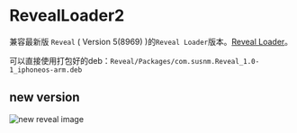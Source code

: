 # RevealLoader2

兼容最新版 `Reveal` ( Version 5(8969) )的`Reveal Loader`版本。[Reveal Loader](https://github.com/heardrwt/RevealLoader)。

可以直接使用打包好的deb：`Reveal/Packages/com.susnm.Reveal_1.0-1_iphoneos-arm.deb`

## new version
![new reveal image](RevealLoader2/Resource/Reveal-6.png)


